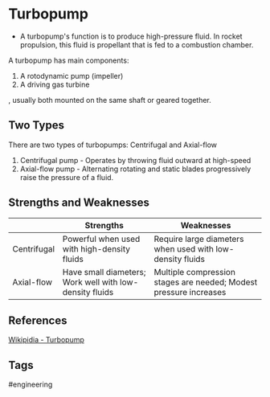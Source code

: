# Turbopump  

* A turbopump's function is to produce high-pressure fluid. In rocket propulsion, this fluid is propellant that is fed to a combustion chamber.

A turbopump has main components:
1. A rotodynamic pump (impeller)
2. A driving gas turbine  

, usually both mounted on the same shaft or geared together. 


## Two Types

There are two types of turbopumps: Centrifugal and Axial-flow
1. Centrifugal pump - Operates by throwing fluid outward at high-speed
2. Axial-flow pump - Alternating rotating and static blades progressively raise the pressure of a fluid.

## Strengths and Weaknesses

|	     | Strengths | Weaknesses |
|------------|----------|----------|
| Centrifugal|Powerful when used with high-density fluids|Require large diameters when used with low-density fluids|
| Axial-flow |Have small diameters; Work well with low-density fluids|Multiple compression stages are needed; Modest pressure increases|

## References
[Wikipidia - Turbopump](https://en.wikipedia.org/wiki/Turbopump)  

## Tags
#engineering
